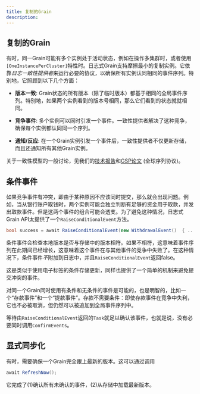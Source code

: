```yaml
---
title: 复制的Grain
description: 
---
```


## 复制的Grain

<!-- Sometimes, there can be multiple instances of the same grain active, such as when operating a multi-cluster, and using the `[OneInstancePerCluster]` attribute. The JournaledGrain is designed to support replicated instances with minimal friction. It relies on *log-consistency providers* to run the necessary protocols to ensure all instances agree on the same sequence of events. In particular, it takes care of the following aspects:  -->

有时，同一Grain可能有多个实例处于活动状态，例如在操作多集群时，或者使用`[OneInstancePerCluster]`特性时。日志式Grain支持摩擦最小的复制实例。它依靠*日志一致性提供者*来运行必要的协议，以确保所有实例认同相同的事件序列。特别地，它照顾到以下几个方面：

* **版本一致**: Grain状态的所有版本（除了临时版本）都基于相同的全局事件序列。特别地，如果两个实例看到的版本号相同，那么它们看到的状态就就相同。

* **竞争事件**: 多个实例可以同时引发一个事件。一致性提供者解决了这种竞争，确保每个实例都认同同一个序列。

* **通知/反应**: 在一个Grain实例引发一个事件后，一致性提供者不仅更新存储，而且还通知所有其他Grain实例。

关于一致性模型的一般讨论，见我们的[技术报告](https://www.microsoft.com/en-us/research/publication/geo-distribution-actor-based-services/)和[GSP论文](https://www.microsoft.com/en-us/research/publication/global-sequence-protocol-a-robust-abstraction-for-replicated-shared-state-extended-version/) (全球序列协议)。

## 条件事件

如果竞争事件有冲突，即由于某种原因不应该同时提交，那么就会出现问题。例如，当从银行账户取钱时，两个实例可能会独立判断有足够的资金用于取款，并发出取款事件。但是这两个事件的组合可能会透支。为了避免这种情况，日志式Grain API太提供了一个`RaiseConditionalEvent`方法。

```csharp
bool success = await RaiseConditionalEvent(new WithdrawalEvent()  { ... });
```

条件事件会检查本地版本是否与存储中的版本相符。如果不相符，这意味着事件序列在此期间已经增长，这意味着这个事件在与其他事件的竞争中失败了。在这种情况下，条件事件*不*附加到日志中，并且`RaiseConditionalEvent`返回false。

这是类似于使用电子标签的条件存储更新，同样也提供了一个简单的机制来避免提交冲突的事件。

对同一个Grain同时使用有条件和无条件的事件是可能的，也是明智的，比如一个“存款事件”和一个“提款事件”。存款不需要条件：即使存款事件在竞争中失利，它也不必被取消，但仍然可以被追加到全局事件序列中。

等待由`RaiseConditionalEvent`返回的`Task`就足以确认该事件，也就是说，没有必要同时调用`ConfirmEvents`。

## 显式同步化

有时，需要确保一个Grain完全跟上最新的版本。这可以通过调用

```csharp
await RefreshNow();
```

它完成了(1)确认所有未确认的事件，(2)从存储中加载最新版本。
